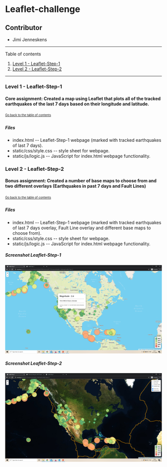 # Leaflet-challenge
## Contributor
* Jimi Jenneskens

---
Table of contents <a name="toc"></a>

1. [Level 1 - Leaflet-Step-1](#1)
2. [Level 2 - Leaflet-Step-2](#2)

---

### Level 1 - Leaflet-Step-1 <a name="1"></a>
#### Core assignment: Created a map using Leaflet that plots all of the tracked earthquakes of the last 7 days based on their longitude and latitude.
<sub><sup>[Go back to the table of contents](#toc)</sub></sup>

##### Files

* index.html -- Leaflet-Step-1 webpage (marked with tracked earthquakes of last 7 days).
* static/css/style.css -- style sheet for webpage.
* static/js/logic.js -- JavaScript for index.html webpage functionality.

### Level 2 - Leaflet-Step-2 <a name="2"></a>
#### Bonus assignment: Created a number of base maps to choose from and two different overlays (Earthquakes in past 7 days and Fault Lines)
<sub><sup>[Go back to the table of contents](#toc)</sub></sup>

##### Files

* index.html -- Leaflet-Step-1 webpage (marked with tracked earthquakes of last 7 days overlay, Fault Line overlay and different base maps to choose from).
* static/css/style.css -- style sheet for webpage.
* static/js/logic.js -- JavaScript for index.html webpage functionality.

##### Screenshot Leaflet-Step-1
![Step-1 screenshot](screenshot_step_1.png)

##### Screenshot Leaflet-Step-2
![Step-2 screenshot](screenshot_step_2.png)

